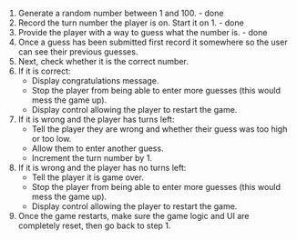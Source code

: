 1. Generate a random number between 1 and 100. - done
2. Record the turn number the player is on. Start it on 1. - done
3. Provide the player with a way to guess what the number is. - done
4. Once a guess has been submitted first record it somewhere so the user can see their previous guesses.
5. Next, check whether it is the correct number.
6. If it is correct:
   - Display congratulations message.
   - Stop the player from being able to enter more guesses (this would mess the game up).
   - Display control allowing the player to restart the game.
7. If it is wrong and the player has turns left:
   - Tell the player they are wrong and whether their guess was too high or too low.
   - Allow them to enter another guess.
   - Increment the turn number by 1.
8. If it is wrong and the player has no turns left:
   - Tell the player it is game over.
   - Stop the player from being able to enter more guesses (this would mess the game up).
   - Display control allowing the player to restart the game.
9. Once the game restarts, make sure the game logic and UI are completely reset, then go back to step 1.
